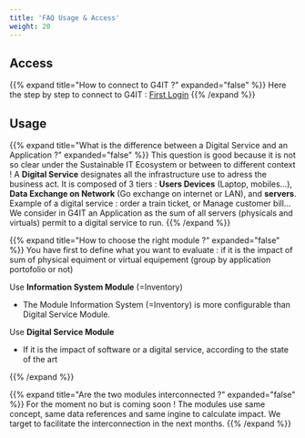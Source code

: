 ```yaml
---
title: 'FAQ Usage & Access'
weight: 20
---
```


## Access

{{% expand title="How to connect to G4IT ?" expanded="false" %}}
Here the step by step to connect to G4IT : [First Login](../1-getting-started/1-getting-started-as-a-user/01_First-Login.md)
{{% /expand %}}

## Usage

{{% expand title="What is the difference between a Digital Service and an Application ?" expanded="false" %}}
This question is good because it is not so clear under the Sustainable IT Ecosystem or between to different context !
A **Digital Service** designates all the infrastructure use to adress the business act. 
It is composed of 3 tiers : **Users Devices** (Laptop, mobiles…), **Data Exchange on Network** (Go exchange on internet or LAN), and **servers**. Example of a digital service : order a train ticket, or Manage customer bill… 
We consider in G4IT an Application as the sum of all servers (physicals and virtuals) permit to a digital service to run.
{{% /expand %}}

{{% expand title="How to choose the right module ?" expanded="false" %}}
You have first to define what you want to evaluate :
if it is the impact of sum of physical equiment or virtual equipement (group by application portofolio or not)

Use **Information System Module** (=Inventory)
- The Module Information System (=Inventory) is more configurable than Digital Service Module.

Use **Digital Service Module**
- If it is the impact of software or a digital service, according to the state of the art

{{% /expand %}}

{{% expand title="Are the two modules interconnected ?" expanded="false" %}}
For the moment no but is coming soon !
The modules use same concept, same data references and same ingine to calculate impact. We target to facilitate the interconnection in the next months.
{{% /expand %}}


